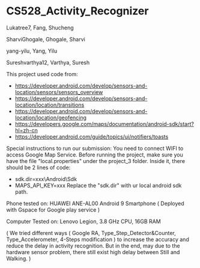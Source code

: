 # CS528_Activity_Recognizer

Lukatree7, Fang, Shucheng

SharviGhogale, Ghogale, Sharvi

yang-yilu, Yang, Yilu

Sureshvarthya12, Varthya, Suresh

This project used code from: 
* https://developer.android.com/develop/sensors-and-location/sensors/sensors_overview
* https://developer.android.com/develop/sensors-and-location/location/transitions
* https://developer.android.com/develop/sensors-and-location/location/geofencing
* https://developers.google.com/maps/documentation/android-sdk/start?hl=zh-cn
* https://developer.android.com/guide/topics/ui/notifiers/toasts

Special instructions to run our submission: You need to connect WIFI to access Google Map Service.
Before running the project, make sure you have the file "local.properties" under the project_3 folder.
Inside it, there should be 2 lines of code:
* sdk.dir=xxx\\Android\\Sdk
* MAPS_API_KEY=xxx
Replace the "sdk.dir" with ur local android sdk path.

Phone tested on: HUAWEI ANE-AL00 Android 9 Smartphone ( Deployed with Gspace for Google play service )

Computer Tested on: Lenovo Legion, 3.8 GHz CPU, 16GB RAM

( We tried different ways ( Google RA, Type_Step_Detector&Counter, Type_Accelerometer, 4-Steps modification ) to increase the accuracy and reduce the delay in activity recognition. But in the end, may due to the hardware sensor problem, there still exist high delay between Still and Walking. )
